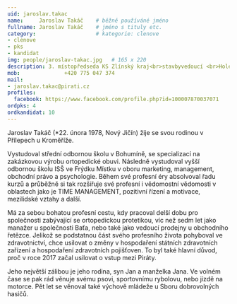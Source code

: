 ```yaml
---
uid: jaroslav.takac
name:     Jaroslav Takáč 	# běžně používáné jméno
fullname: Jaroslav Takáč 	# jméno s tituly etc.
category:                   # kategorie: clenove
- clenove
- pks
- kandidat
img: people/jaroslav-takac.jpg   # 165 x 220
description: 3. místopředseda KS Zlínský kraj<br>stavbyvedoucí <br>Holešov # kratký popis, max 160 znaků
mob:			  +420 775 047 374
mail:
- jaroslav.takac@pirati.cz
profiles:
  facebook: https://www.facebook.com/profile.php?id=100007870037071
ordpks: 4
ordkandidat: 10
---
```


Jaroslav Takáč (*22. února 1978, Nový Jičín) žije se svou rodinou v Přílepech u Kroměříže.

Vystudoval střední odbornou školu v Bohumíně, se specializací na zakázkovou výrobu ortopedické obuvi. Následně vystudoval vyšší odbornou školu ISŠ ve Frýdku Místku v oboru marketing, management, obchodní právo a psychologie. Během své profesní éry absolvoval řadu kurzů a průběžně si tak rozšiřuje své profesní i vědomostní vědomosti v oblastech jako je TIME MANAGEMENT, pozitivní řízení a motivace, mezilidské vztahy a další.

Má za sebou bohatou profesní cestu, kdy pracoval delší dobu pro společnosti zabývající se ortopedickou protetikou, víc než sedm let jako manažer u společnosti Baťa, nebo také jako vedoucí prodejny u obchodního řetězce. Jelikož se podstatnou část svého profesního života pohyboval ve zdravotnictví, chce usilovat o změny v hospodaření státních zdravotních zařízení a hospodaření zdravotních pojišťoven. To byl také hlavní důvod, proč v roce 2017 začal usilovat o vstup mezi Piráty.

Jeho největší zálibou je jeho rodina, syn Jan a manželka Jana. Ve volném čase se pak rád věnuje svému psovi, sportovnímu rybolovu, nebo jízdě na motorce. Pět let se věnoval také výchově mládeže u Sboru dobrovolných hasičů.
